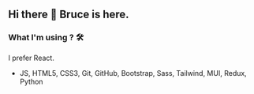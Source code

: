 ## Hi there 👋 Bruce is here. 

### What I'm using ? 🛠     

I prefer React.
<br/>

- JS, HTML5, CSS3, Git, GitHub, Bootstrap, Sass, Tailwind, MUI, Redux, Python


  

